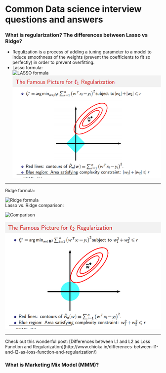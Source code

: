 # Common Data science interview questions and answers


### What is regularization? The differences between Lasso vs Ridge?
- Regulization is a process of adding a tuning parameter to a model to induce smoothness of the weights (prevent the coefficients to fit so perfectly) in order to prevent overfitting.
- Lasso formula:  
![LASSO formula](http://www.chioka.in/wp-content/uploads/2013/12/least_squares_l11.png) 
![](picture/lasso_regulization.png)  
<hr>  

Ridge formula:  

![Ridge formula](http://www.chioka.in/wp-content/uploads/2013/12/least_squares_l2.png)   
Lasso vs. Ridge comparison:  

![Comparison](http://www.chioka.in/wp-content/uploads/2013/12/L1-vs-L2-properties-regularization.png)   

![Ridge picture](picture/ridge_regulization.png)       

<hr>
Check out this wonderful post: [Differences between L1 and L2 as Loss Function and Regularization](http://www.chioka.in/differences-between-l1-and-l2-as-loss-function-and-regularization/)  






### What is Marketing Mix Model (MMM)?
